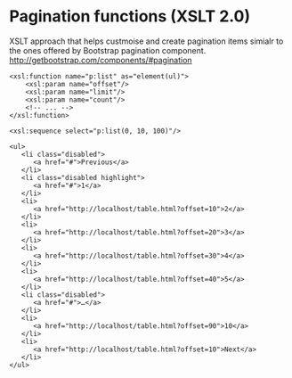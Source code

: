 # Pagination functions (XSLT 2.0)
XSLT approach that helps custmoise and create pagination items simialr to the ones offered by Bootstrap pagination component. 
http://getbootstrap.com/components/#pagination

```
<xsl:function name="p:list" as="element(ul)">
    <xsl:param name="offset"/>
    <xsl:param name="limit"/>
    <xsl:param name="count"/>
    <!-- ... -->
</xsl:function>
```
```
<xsl:sequence select="p:list(0, 10, 100)"/>
```
```
<ul>
   <li class="disabled">
      <a href="#">Previous</a>
   </li>
   <li class="disabled highlight">
      <a href="#">1</a>
   </li>
   <li>
      <a href="http://localhost/table.html?offset=10">2</a>
   </li>
   <li>
      <a href="http://localhost/table.html?offset=20">3</a>
   </li>
   <li>
      <a href="http://localhost/table.html?offset=30">4</a>
   </li>
   <li>
      <a href="http://localhost/table.html?offset=40">5</a>
   </li>
   <li class="disabled">
      <a href="#">…</a>
   </li>
   <li>
      <a href="http://localhost/table.html?offset=90">10</a>
   </li>
   <li>
      <a href="http://localhost/table.html?offset=10">Next</a>
   </li>
</ul>
```
